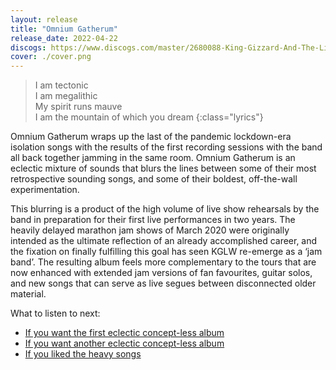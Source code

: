 ```yaml
---
layout: release
title: "Omnium Gatherum"
release_date: 2022-04-22
discogs: https://www.discogs.com/master/2680088-King-Gizzard-And-The-Lizard-Wizard-Omnium-Gatherum
cover: ./cover.png
---
```


> I am tectonic  
> I am megalithic  
> My spirit runs mauve  
> I am the mountain of which you dream
{:class="lyrics"}

Omnium Gatherum wraps up the last of the pandemic lockdown-era isolation songs with the results of the first recording sessions with the band all back together jamming in the same room. Omnium Gatherum is an eclectic mixture of sounds that blurs the lines between some of their most retrospective sounding songs, and some of their boldest, off-the-wall experimentation.

This blurring is a product of the high volume of live show rehearsals by the band in preparation for their first live performances in two years. The heavily delayed marathon jam shows of March 2020 were originally intended as the ultimate reflection of an already accomplished career, and the fixation on finally fulfilling this goal has seen KGLW re-emerge as a ‘jam band’. The resulting album feels more complementary to the tours that are now enhanced with extended jam versions of fan favourites, guitar solos, and new songs that can serve as live segues between disconnected older material.

What to listen to next:

*   [If you want the first eclectic concept-less album](../oddments)
*   [If you want another eclectic concept-less album](../gumboot-soup)
*   [If you liked the heavy songs](../infest-the-rats-nest)
